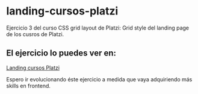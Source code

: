 # landing-cursos-platzi
Ejercicio 3 del curso CSS grid layout de Platzi: 
Grid style del landing page de los cusros de Platzi.

## El ejercicio lo puedes ver en:
[Landing cursos Platzi](https://juliocesardeveloper.github.io/landing-cursos-platzi/)


Espero ir evolucionando éste ejercicio a medida que vaya adquiriendo más skills en frontend.

